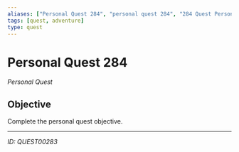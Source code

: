 ```yaml
---
aliases: ["Personal Quest 284", "personal quest 284", "284 Quest Personal"]
tags: [quest, adventure]
type: quest
---
```


# Personal Quest 284

*Personal Quest*

## Objective
Complete the personal quest objective.

---
*ID: QUEST00283*